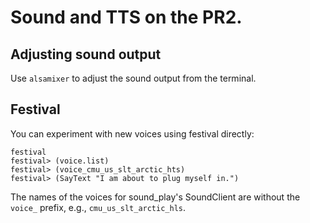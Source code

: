 # Sound and TTS on the PR2.

## Adjusting sound output
Use `alsamixer` to adjust the sound output from the terminal.

## Festival
You can experiment with new voices using festival directly:
```
festival
festival> (voice.list)
festival> (voice_cmu_us_slt_arctic_hts)
festival> (SayText "I am about to plug myself in.")
```

The names of the voices for sound_play's SoundClient are without the `voice_` prefix, e.g., `cmu_us_slt_arctic_hls`.
